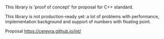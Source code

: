 This library is 'proof of concept' for proposal for C++ standard.

This library is not production-ready yet:
a lot of problems with performance, implementation background and support of numbers with floating point.

Proposal
https://cerevra.github.io/int/
